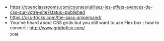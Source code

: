 + https://openclassrooms.com/courses/utilisez-les-effets-avances-de-css-sur-votre-site?status=published<br/>
+ https://css-tricks.com/the-sass-ampersand/<br/>
+ Your've heard about CSS grids but you still want to use Flex box : how to convert : http://www.gridtoflex.com/<br/>
<sub>2018</sub>
